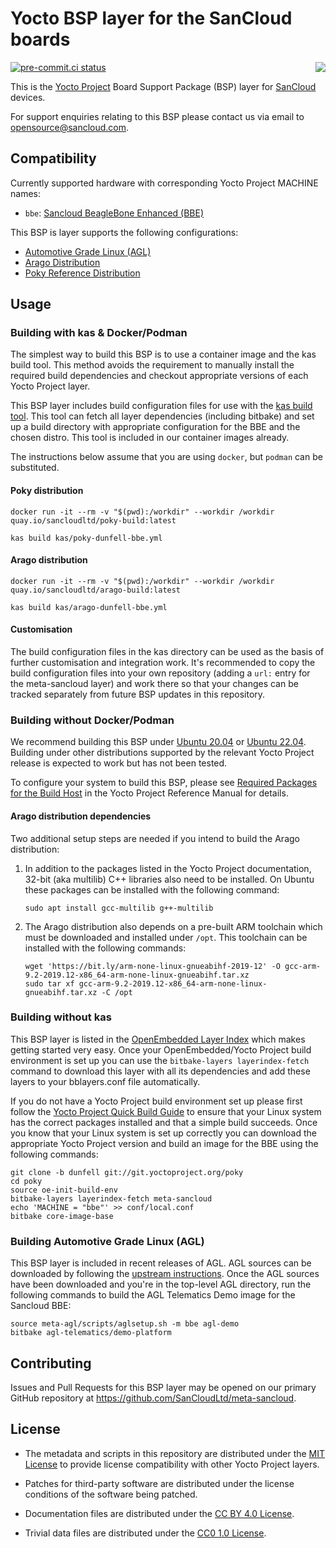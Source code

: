 <!--
Copyright (c) 2018-2022 SanCloud Ltd
SPDX-License-Identifier: CC-BY-4.0
-->

# Yocto BSP layer for the SanCloud boards

[<img align=right src="https://www.sancloud.co.uk/wp-content/uploads/2016/09/sancloud_and_address_web.png">](https://www.sancloud.com/)

[![pre-commit.ci status](https://results.pre-commit.ci/badge/github/SanCloudLtd/meta-sancloud/dunfell.svg)](https://results.pre-commit.ci/latest/github/SanCloudLtd/meta-sancloud/dunfell)

This is the [Yocto Project](https://www.yoctoproject.org/)
Board Support Package (BSP) layer for [SanCloud](https://sancloud.co.uk/)
devices.

For support enquiries relating to this BSP please contact us via email to
<opensource@sancloud.com>.

## Compatibility

Currently supported hardware with corresponding Yocto Project MACHINE names:

* `bbe`: [Sancloud BeagleBone Enhanced (BBE)](https://sancloud.co.uk/beaglebone-enhanced-bbe/)

This BSP is layer supports the following configurations:

* [Automotive Grade Linux (AGL)](https://www.automotivelinux.org/)
* [Arago Distribution](http://arago-project.org/wiki/index.php/Main_Page)
* [Poky Reference Distribution](https://www.yoctoproject.org/software-item/poky/)

## Usage

### Building with kas & Docker/Podman

The simplest way to build this BSP is to use a container image and the kas build
tool. This method avoids the requirement to manually install the required build
dependencies and checkout appropriate versions of each Yocto Project layer.

This BSP layer includes build configuration files for use with the
[kas build tool](https://github.com/siemens/kas). This tool can fetch all
layer dependencies (including bitbake) and set up a build directory with
appropriate configuration for the BBE and the chosen distro. This tool is
included in our container images already.

The instructions below assume that you are using `docker`, but `podman` can be
substituted.

#### Poky distribution

```
docker run -it --rm -v "$(pwd):/workdir" --workdir /workdir quay.io/sancloudltd/poky-build:latest
```

```
kas build kas/poky-dunfell-bbe.yml
```

#### Arago distribution

```
docker run -it --rm -v "$(pwd):/workdir" --workdir /workdir quay.io/sancloudltd/arago-build:latest
```

```
kas build kas/arago-dunfell-bbe.yml
```

#### Customisation

The build configuration files in the kas directory can be used as the basis of
further customisation and integration work. It's recommended to copy the build
configuration files into your own repository (adding a `url:` entry for the
meta-sancloud layer) and work there so that your changes can be tracked
separately from future BSP updates in this repository.

### Building without Docker/Podman

We recommend building this BSP under
[Ubuntu 20.04](https://releases.ubuntu.com/20.04/) or
[Ubuntu 22.04](https://releases.ubuntu.com/22.04/).
Building under other distributions supported by the relevant Yocto Project
release is expected to work but has not been tested.

To configure your system to build this BSP, please see
[Required Packages for the Build Host](https://docs.yoctoproject.org/3.1.14/ref-manual/ref-system-requirements.html#required-packages-for-the-build-host)
in the Yocto Project Reference Manual for details.

#### Arago distribution dependencies

Two additional setup steps are needed if you intend to build the Arago
distribution:

1) In addition to the packages listed in the Yocto Project documentation, 32-bit
   (aka multilib) C++ libraries also need to be installed. On Ubuntu these
   packages can be installed with the following command:

   ```
   sudo apt install gcc-multilib g++-multilib
   ```

2) The Arago distribution also depends on a pre-built ARM toolchain which must
   be downloaded and installed under `/opt`. This toolchain can be installed
   with the following commands:

   ```
   wget 'https://bit.ly/arm-none-linux-gnueabihf-2019-12' -O gcc-arm-9.2-2019.12-x86_64-arm-none-linux-gnueabihf.tar.xz
   sudo tar xf gcc-arm-9.2-2019.12-x86_64-arm-none-linux-gnueabihf.tar.xz -C /opt
   ```

### Building without kas

This BSP layer is listed in the
[OpenEmbedded Layer Index](http://layers.openembedded.org/)
which makes getting started very easy. Once your OpenEmbedded/Yocto Project
build environment is set up you can use the `bitbake-layers layerindex-fetch`
command to download this layer with all its dependencies and add these layers
to your bblayers.conf file automatically.

If you do not have a Yocto Project build environment set up please first
follow the
[Yocto Project Quick Build Guide](https://docs.yoctoproject.org/3.1.14/brief-yoctoprojectqs/brief-yoctoprojectqs.html)
to ensure that your Linux system has the correct packages installed and that
a simple build succeeds. Once you know that your Linux system is set up
correctly you can download the appropriate Yocto Project version and build an
image for the BBE using the following commands:

    git clone -b dunfell git://git.yoctoproject.org/poky
    cd poky
    source oe-init-build-env
    bitbake-layers layerindex-fetch meta-sancloud
    echo 'MACHINE = "bbe"' >> conf/local.conf
    bitbake core-image-base

### Building Automotive Grade Linux (AGL)

This BSP layer is included in recent releases of AGL. AGL sources can be
downloaded by following the
[upstream instructions](https://wiki.automotivelinux.org/agl-distro/source-code).
Once the AGL sources have been downloaded and you're in the top-level AGL
directory, run the following commands to build the AGL Telematics Demo image for
the Sancloud BBE:

    source meta-agl/scripts/aglsetup.sh -m bbe agl-demo
    bitbake agl-telematics/demo-platform

## Contributing

Issues and Pull Requests for this BSP layer may be opened on our primary
GitHub repository at <https://github.com/SanCloudLtd/meta-sancloud>.

## License

* The metadata and scripts in this repository
  are distributed under the
  [MIT License](https://tldrlegal.com/license/mit-license)
  to provide license compatibility with other Yocto Project layers.

* Patches for third-party software
  are distributed under the license conditions
  of the software being patched.

* Documentation files are distributed under the
  [CC BY 4.0 License](https://tldrlegal.com/license/creative-commons-attribution-4.0-international-(cc-by-4)).

* Trivial data files are distributed under the
  [CC0 1.0 License](https://tldrlegal.com/license/creative-commons-cc0-1.0-universal).
